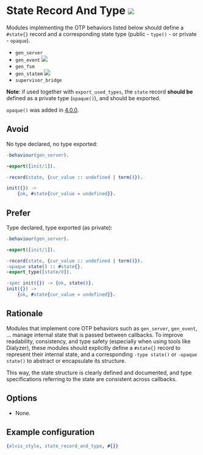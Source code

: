 # State Record And Type ![](https://img.shields.io/badge/BEAM-yes-orange)

Modules implementing the OTP behaviors listed below should define a `#state{}` record and a
corresponding state type (public - `type()` - or private - `opaque`).

- `gen_server`
- `gen_event` [![](https://img.shields.io/badge/since-0.7.0-blue)](https://github.com/inaka/elvis_core/releases/tag/0.7.0)
- `gen_fsm`
- `gen_statem` [![](https://img.shields.io/badge/since-0.7.0-blue)](https://github.com/inaka/elvis_core/releases/tag/0.7.0)
- `supervisor_bridge`

**Note**: if used together with `export_used_types`, the `state` record **should be** defined as a
private type (`opaque()`), and should be exported.

`opaque()` was added in [4.0.0](https://github.com/inaka/elvis_core/releases/tag/4.0.0).

## Avoid

No type declared, no type exported:

```erlang
-behaviour(gen_server).

-export([init/1]).

-record(state, {cur_value :: undefined | term()}).

init({}) ->
    {ok, #state{cur_value = undefined}}.
```

## Prefer

Type declared, type exported (as private):

```erlang
-behaviour(gen_server).

-export([init/1]).

-record(state, {cur_value :: undefined | term()}).
-opaque state() :: #state{}.
-export_type([state/0]).

-spec init({}) -> {ok, state()}.
init({}) ->
    {ok, #state{cur_value = undefined}}.
```

## Rationale

Modules that implement core OTP behaviors such as `gen_server`, `gen_event`, ... manage internal
state that is passed between callbacks. To improve readability, consistency, and type safety
(especially when using tools like Dialyzer), these modules should explicitly define a `#state{}`
record to represent their internal state, and a corresponding `-type state()` or `-opaque state()`
to abstract or encapsulate its structure.

This way, the state structure is clearly defined and documented, and type specifications referring
to the state are consistent across callbacks.

## Options

- None.

## Example configuration

```erlang
{elvis_style, state_record_and_type, #{}}
```
